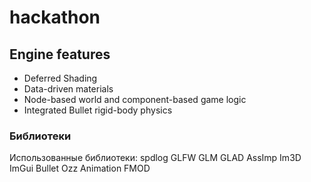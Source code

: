# hackathon

## Engine features
* Deferred Shading
* Data-driven materials
* Node-based world and component-based game logic
* Integrated Bullet rigid-body physics

### Библиотеки
Использованные библиотеки:
spdlog
GLFW
GLM
GLAD
AssImp
Im3D
ImGui
Bullet
Ozz Animation
FMOD
